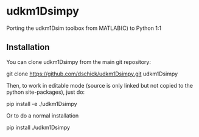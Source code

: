 # udkm1Dsimpy

Porting the udkm1Dsim toolbox from MATLAB(C) to Python 1:1

## Installation

You can clone udkm1Dsimpy from the main git repository:

git clone https://github.com/dschick/udkm1Dsimpy.git udkm1Dsimpy

Then, to work in editable mode (source is only linked 
but not copied to the python site-packages), just do:

pip install -e ./udkm1Dsimpy

Or to do a normal installation

pip install ./udkm1Dsimpy
